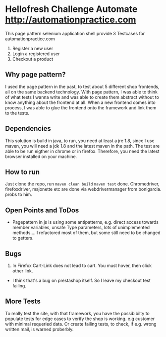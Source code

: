 # Hellofresh Challenge Automate http://automationpractice.com

This page pattern selenium application shell provide 3 Testcases for
automationpractice.com 
1. Register a new user
2. Login a registered user
3. Checkout a product
 
## Why page pattern?

I used the page pattern in the past, to test about 5 different shop frontends, all on the same backend technology.
With page pattern, I was able to think of what tests I wanna write and was able to create them abstract without to 
know anything about the frontend at all. When a new frontend comes into process, I was able to glue the frontend 
onto the framework and link them to the tests. 
 
## Dependencies

This solution is build in java, to run, you need at least a jre 1.8, since I use maven,
you will need a jdk 1.8 and the latest maven in the path. 
The test are able to be run eigther in chrome or in firefox. Therefore, you need the latest browser 
installed on your machine.

## How to run

Just clone the repo, run 
	```
	maven clean build
	```
	```
	maven test
	```
done. 
Chromedriver, firefoxdriver, majonette etc are done via webdrivermanager from bonigarcia. probs to him. 


## Open Points and ToDos
- Pagepattern in js is using some antipatterns, e.g. direct access towards member variables, unsafe Type parameters, lots of unimplemented methods.... 
I refactored most of them, but some still need to be changed to getters. 

## Bugs
1. In Firefox Cart-Link does not lead to cart. You must hover, then click other link. 
- I think that's a bug on prestashop itself. So I leave my checkout test failing. 

## More Tests
To really test the site, with that framework, you have the possibibilty to populate tests for edge cases 
to verify the shop is working. e.g customer with minimal requeried data. Or create failing tests, to check,
if e.g. wrong written mail, is warned proberbly. 
